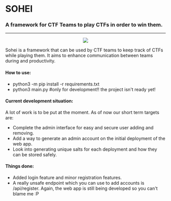 <h1>SOHEI</h1>
<h3>A framework for CTF Teams to play CTFs in order to win them.</h3>
<hr>
<div style="text-align: center;"><img src="https://upload.wikimedia.org/wikipedia/commons/thumb/d/d8/Yoshitsune_with_benkei.jpg/220px-Yoshitsune_with_benkei.jpg"/></div>
<p>Sohei is a framework that can be used by CTF teams to keep track of CTFs while playing them. It aims to enhance communication between teams during and productivity. </p>
<h4>How to use:</h4>
<ul>
  <li>python3 -m pip install -r requirements.txt</li>
  <li>python3 main.py #only for development!! the project isn't ready yet!</li>
</ul>
<h4>Current development situation: </h4><p> A lot of work is to be put at the moment. As of now our short term targets are: </p>
<ul>
  <li>Complete the admin interface for easy and secure user adding and removing.</li>
  <li>Add a way to generate an admin account on the initial deployment of the web app.</li>
  <li>Look into generating unique salts for each deployment and how they can be stored safely.</li>
</ul>

<h4>Things done:</h4>
<ul>
  <li>Added login feature and minor registration features.</li>
  <li>A really unsafe endpoint which you can use to add accounts is /api/register. Again, the web app is still being developed so you can't blame me :P</li>
</ul>
